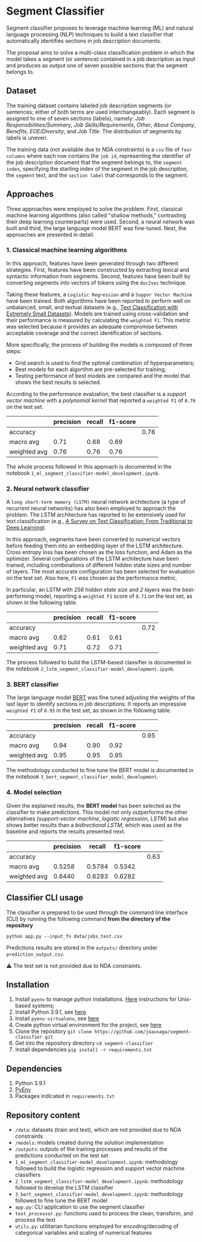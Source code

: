 # Segment Classifier

Segment classifier proposes to leverage machine learning (ML) and natural language 
processing (NLP) techniques to build a text classifier that automatically identifies 
sections in job description documents.

The proposal aims to solve a multi-class classification problem in which the model 
takes a segment (or sentence) contained in a job description as input and produces 
as output one of seven possible sections that the segment belongs to.

## Dataset

The training dataset contains labeled job description segments (or sentences; either 
of both terms are used interchangeably). Each segment is assigned to one of seven
sections (labels), namely: *Job Responsibilities/Summary*, *Job Skills/Requirements*, 
*Other*, *About Company*, *Benefits*, *EOE/Diversity*, and *Job Title*. The 
distribution of segments by labels is uneven.

The training data (not available due to NDA constraints) is a `csv` file of 
`four columns` where each row contains the `job id`, representing the identifier 
of the job description document that the segment belongs to, the `segment index`, 
specifying the starting index of the segment in the job description, the `segment` 
text, and the `section label` that corresponds to the segment.

## Approaches

Three approaches were employed to solve the problem. First, classical
machine learning algorithms (also called "shallow methods," contrasting their 
deep learning counterparts) were used. Second, a neural network was built and 
third, the large language model BERT was fine-tuned. Next, the approaches are 
presented in detail.

### 1. Classical machine learning algorithms

In this approach, features have been generated through two different strategies. 
First, features have been constructed by extracting lexical and syntactic information 
from segments. Second, features have been built by converting segments into vectors 
of tokens using the `doc2vec` technique.

Taking these features, a `Logistic Regression` and a `Suppor Vector Machine` have
been trained. Both algorithms have been reported to perform well on unbalanced, 
small, and textual datasets (e.g., [Text Classification with Extremely Small Datasets](https://colab.research.google.com/corgiredirector?site=https%3A%2F%2Ftowardsdatascience.com%2Ftext-classification-with-extremely-small-datasets-333d322caee2)). 
Models are trained using cross-validation and their performance is measured by 
calculating the `weighted F1`. This metric was selected because it provides an 
adequate compromise between acceptable coverage and the correct identification of sections.

More specifically, the process of building the models is composed of three steps:

* Grid search is used to find the optimal combination of hyperparameters;
* Best models for each algortihm are pre-selected for training;
* Testing performance of best models are compared and the model that shows the best results is selected.

According to the performance evaluation, the best classifier is a 
*support vector machine* with a *polynomial kernel* that reported a 
`weighted F1` of `0.76` on the test set. 

|              | precision | recall | f1-score |   |
|--------------|-----------|--------|----------| --|
| accuracy     |         |      |        | 0.76 |
| macro avg    | 0.71    | 0.68 | 0.69   |      |
| weighted avg | 0.76    | 0.76 | 0.76   |      |

The whole process followed in this approach is documented in the notebook 
`1_ml_segment_classifier-model_development.ipynb`.

### 2. Neural network classifier

A `long short-term memory (LSTM)` neural network architecture 
(a type of recurrent neural networks) has also been employed to approach the 
problem. The LSTM architecture has reported to be extensively used for text 
classification (e.g., [A Survey on Text Classification: From Traditional to Deep Learning](https://dl.acm.org/doi/pdf/10.1145/3495162)).

In this approach, segments have been converted to numerical vectors before feeding 
them into an embedding layer of the LSTM architecture. Cross entropy loss has been 
chosen as the loss function, and Adam as the optimizer. Several configurations of 
the LSTM architecture have been trained, including combinations of different hidden 
state sizes and number of layers. The most accurate configuration has been selected 
for evaluation on the test set. Also here, `F1` was chosen as the performance metric.

In particular, an LSTM with *256 hidden state size* and *2 layers* was the 
best-performing model, reporting a `weighted F1` score of `0.71` on the test set, 
as shown in the following table.


|              | precision | recall | f1-score |   |
|--------------|-----------|--------|----------| --|
| accuracy     |         |      |        | 0.72 |
| macro avg    | 0.62    | 0.61 | 0.61   |      |
| weighted avg | 0.71    | 0.72 | 0.71   |      |

The process followed to build the LSTM-based classifier is documented in the notebook 
`2_lstm_segment_classifier-model_development.ipynb`.

### 3. BERT classifier

The large language model [BERT](https://en.wikipedia.org/wiki/BERT_(language_model)) 
was fine tuned adjusting the weights of the last layer to identify sections in job
descriptions. It reports an impressive `weighted F1` of `0.95` in the test set, as
shown in the following table.

|              | precision | recall | f1-score |   |
|--------------|-----------|--------|----------| --|
| accuracy     |         |      |        | 0.95 |
| macro avg    | 0.94    | 0.90 | 0.92   |      |
| weighted avg | 0.95    | 0.95 | 0.95   |      |

The methodology conducted to fine tune the BERT model is documented in the notebook
`3_bert_segment_classifier_model_development`.

### 4. Model selection

Given the explained results, the **BERT model** has been selected as the classifier 
to make predictions. This model not only outperforms the other alternatives 
(*support-vector machine*, *logistic regression*, *LSTM*) but also shows better 
results than a *bidirectional LSTM*, which was used as the baseline and reports 
the results presented next.

|              | precision | recall | f1-score | |
|--------------|-----------|--------|----------|---|
| accuracy     |           |        |          | 0.63 |
| macro avg    | 0.5258    | 0.5784 | 0.5342   | |
| weighted avg | 0.6440    | 0.6283 | 0.6282   | |


## Classifier CLI usage

The classifier is prepared to be used through the command line interface (CLI) by running the following command **from the directory of the repository**

`python app.py --input_fn data/jobs_test.csv`

Predictions results are stored in the `outputs/` directory under `prediction_output.csv`.

:warning: The test set is not provided due to NDA constraints.

## Installation

1. Install `pyenv` to manage python installations. [Here](https://github.com/pyenv/pyenv#unixmacos) instructions for Unix-based systems;
2. Install Python 3.9.1, see [here](https://github.com/pyenv/pyenv#install-additional-python-versions)
3. Install `pyenv-virtualenv`, see [here](https://github.com/pyenv/pyenv-virtualenv#installation)
4. Create python virtual environment for the project, see [here](https://github.com/pyenv/pyenv-virtualenv#usage)
5. Clone the repository `git clone https://github.com/joausaga/segment-classifier.git`
6. Get into the repository directory `cd segment-classifier`
7. Install dependencies `pip install -r requirements.txt`

## Dependencies

1. Python 3.9.1
2. [PyEnv](https://github.com/pyenv/pyenv)
3. Packages indicated in `requirements.txt`

## Repository content

- `/data`: datasets (train and test), which are not provided due to NDA constraints
- `/models`: models created during the solution implementation
- `/outputs`: outputs of the training processes and results of the predictions conducted on the test set
-  `1_ml_segment_classifier-model_development.ipynb`: methodology followed to build the logistic regression and support vector machine classifiers
-  `2_lstm_segment_classifier-model_development.ipynb`: methodology followed to develop the LSTM classifier
-  `3_bert_segment_classifier-model_development.ipynb`: methodology followed to fine tune the BERT model
-  `app.py`: CLI application to use the segment classifier
-  `text_processor.py`: functions used to process the clean, transform, and process the text
-  `utils.py`: utilitarian functions employed for encoding/decoding of categorical variables and scaling of numerical features


